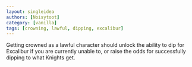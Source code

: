 ```yaml
---
layout: singleidea
authors: [Noisytoot]
category: [vanilla]
tags: [crowning, lawful, dipping, excalibur]
---
```

Getting crowned as a lawful character should unlock the ability to dip for
Excalibur if you are currently unable to, or raise the odds for successfully
dipping to what Knights get.
